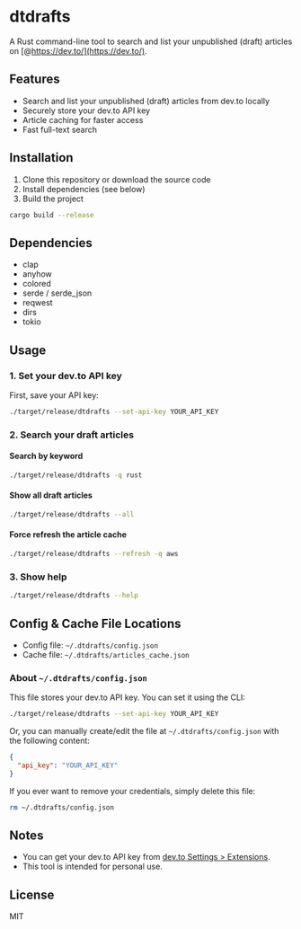 # dtdrafts

A Rust command-line tool to search and list your unpublished (draft) articles on [@https://dev.to/](https://dev.to/).

## Features
- Search and list your unpublished (draft) articles from dev.to locally
- Securely store your dev.to API key
- Article caching for faster access
- Fast full-text search

## Installation

1. Clone this repository or download the source code
2. Install dependencies (see below)
3. Build the project

```sh
cargo build --release
```

## Dependencies
- clap
- anyhow
- colored
- serde / serde_json
- reqwest
- dirs
- tokio

## Usage

### 1. Set your dev.to API key
First, save your API key:

```sh
./target/release/dtdrafts --set-api-key YOUR_API_KEY
```

### 2. Search your draft articles

#### Search by keyword
```sh
./target/release/dtdrafts -q rust
```

#### Show all draft articles
```sh
./target/release/dtdrafts --all
```

#### Force refresh the article cache
```sh
./target/release/dtdrafts --refresh -q aws
```

### 3. Show help
```sh
./target/release/dtdrafts --help
```

## Config & Cache File Locations
- Config file: `~/.dtdrafts/config.json`
- Cache file: `~/.dtdrafts/articles_cache.json`

### About `~/.dtdrafts/config.json`
This file stores your dev.to API key. You can set it using the CLI:

```sh
./target/release/dtdrafts --set-api-key YOUR_API_KEY
```

Or, you can manually create/edit the file at `~/.dtdrafts/config.json` with the following content:

```json
{
  "api_key": "YOUR_API_KEY"
}
```

If you ever want to remove your credentials, simply delete this file:

```sh
rm ~/.dtdrafts/config.json
```

## Notes
- You can get your dev.to API key from [dev.to Settings > Extensions](https://dev.to/settings/extensions).
- This tool is intended for personal use.

## License
MIT 